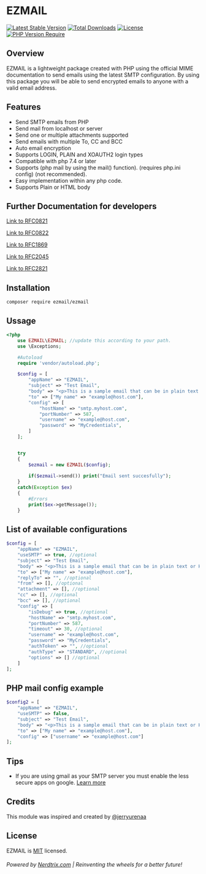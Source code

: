 # EZMAIL 

[![Latest Stable Version](http://poser.pugx.org/ezmail/ezmail/v)](https://packagist.org/packages/ezmail/ezmail)
[![Total Downloads](http://poser.pugx.org/ezmail/ezmail/downloads)](https://packagist.org/packages/ezmail/ezmail) 
[![License](http://poser.pugx.org/ezmail/ezmail/license)](https://packagist.org/packages/ezmail/ezmail) 
[![PHP Version Require](http://poser.pugx.org/ezmail/ezmail/require/php)](https://packagist.org/packages/ezmail/ezmail)

## Overview
EZMAIL is a lightweight package created with PHP using the official MIME documentation to send emails using the latest SMTP configuration. By using this package you will be able to send encrypted emails to anyone with a valid email address.

## Features
- Send SMTP emails from PHP 
- Send mail from localhost or server
- Send one or multiple attachments supported
- Send emails with multiple To, CC and BCC
- Auto email encryption
- Supports LOGIN, PLAIN and XOAUTH2 login types
- Compatible with php 7.4 or later
- Supports (php mail by using the mail() function). (requires php.ini config) (not recommended).
- Easy implementation within any php code.
- Supports Plain or HTML body


## Further Documentation for developers

[Link to RFC0821](https://www.ietf.org/rfc/rfc0821.txt)

[Link to RFC0822](https://tools.ietf.org/html/rfc822)

[Link to RFC1869](https://tools.ietf.org/html/rfc1869)

[Link to RFC2045](https://tools.ietf.org/html/rfc2045)

[Link to RFC2821](https://www.ietf.org/rfc/rfc2821.txt)

## Installation

```
composer require ezmail/ezmail
```


## Ussage 

```php
<?php
    use EZMAIL\EZMAIL; //update this according to your path.
    use \Exceptions; 

    #Autoload
    require 'vendor/autoload.php';

    $config = [
        "appName" => "EZMAIL",
        "subject" => "Test Email",
        "body" => "<p>This is a sample email that can be in plain text or HTML</p>",
        "to" => ["My name" => "example@host.com"],
        "config" => [
            "hostName" => "smtp.myhost.com",
            "portNumber" => 587,
            "username" => "example@host.com",
            "password" => "MyCredentials",
        ]
    ];


    try
    {
        $ezmail = new EZMAIL($config);
        
        if($ezmail->send()) print("Email sent succesfully");
    }
    catch(Exception $ex)
    {
        #Errors
        print($ex->getMessage());
    }
```

## List of available configurations

```php
$config = [
    "appName" => "EZMAIL",
    "useSMTP" => true, //optional
    "subject" => "Test Email",
    "body" => "<p>This is a sample email that can be in plain text or HTML</p>",
    "to" => ["My name" => "example@host.com"],
    "replyTo" => "", //optional
    "from" => [], //optional
    "attachment" => [], //optional
    "cc" => [], //optional
    "bcc" => [], //optional
    "config" => [
        "isDebug" => true, //optional
        "hostName" => "smtp.myhost.com",
        "portNumber" => 587,
        "timeout" => 30, //optional
        "username" => "example@host.com",
        "password" => "MyCredentials",
        "authToken" => "", //optional
        "authType" => "STANDARD", //optional
        "options" => [] //optional
    ]
];
```

## PHP mail config example

```php
$config2 = [
    "appName" => "EZMAIL",
    "useSMTP" => false,
    "subject" => "Test Email",
    "body" => "<p>This is a sample email that can be in plain text or HTML</p>",
    "to" => ["My name" => "example@host.com"],
    "config" => ["username" => "example@host.com"]
];
```

## Tips
- If you are using gmail as your SMTP server you must enable the less secure apps on google. [Learn more](https://www.google.com/settings/security/lesssecureapps)  


## Credits
This module was inspired and created by [@jerryurenaa](http://jerryurenaa.com)


## License
EZMAIL is [MIT](https://github.com/Nerdtrix/FetchAsync/blob/main/LICENSE.md) licensed.


###### Powered by [Nerdtrix.com](http://nerdtrix.com) | Reinventing the wheels for a better future!